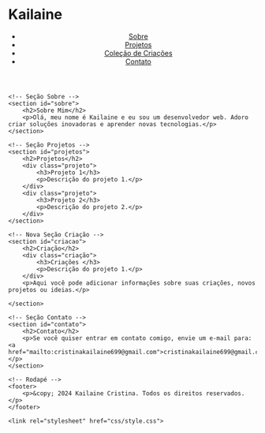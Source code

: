 <html lang="pt-BR">
<head>       
    <h1>Kailaine</h1>
    <meta charset="UTF-8">
    <meta name="viewport" content="width=device-width, initial-scale=1.0">
    <title>Meu Portfólio</title>
    <link rel="stylesheet" href="style.css">
</head>
<body>
    <!-- Cabeçalho da Página -->
    <header>
        <nav>
            <ul>
                <li><a href="#sobre">Sobre</a></li>
                <li><a href="#projetos">Projetos</a></li>
                <li><a href="#criacao">Coleção de Criações</a></li> <!-- Aba "Criação" -->
                <li><a href="#contato">Contato</a></li>
                    <link rel="stylesheet" href="css/style.css">
</ul>
        </nav>
    </header>

    <!-- Seção Sobre -->
    <section id="sobre">
        <h2>Sobre Mim</h2>
        <p>Olá, meu nome é Kailaine e eu sou um desenvolvedor web. Adoro criar soluções inovadoras e aprender novas tecnologias.</p>
    </section>

    <!-- Seção Projetos -->
    <section id="projetos">
        <h2>Projetos</h2>
        <div class="projeto">
            <h3>Projeto 1</h3>
            <p>Descrição do projeto 1.</p>
        </div>
        <div class="projeto">
            <h3>Projeto 2</h3>
            <p>Descrição do projeto 2.</p>
        </div>
    </section>

    <!-- Nova Seção Criação -->
    <section id="criacao">
        <h2>Criação</h2>
        <div class="criação">
            <h3>Criações </h3>
            <p>Descrição do projeto 1.</p>
        </div>
        <p>Aqui você pode adicionar informações sobre suas criações, novos projetos ou ideias.</p>
        
    </section>

    <!-- Seção Contato -->
    <section id="contato">
        <h2>Contato</h2>
        <p>Se você quiser entrar em contato comigo, envie um e-mail para: <a href="mailto:cristinakailaine699@gmail.com">cristinakailaine699@gmail.com</a></p>
    </section>

    <!-- Rodapé -->
    <footer>
        <p>&copy; 2024 Kailaine Cristina. Todos os direitos reservados.</p>
    </footer>

    <link rel="stylesheet" href="css/style.css">

</body>
</html>
</html>


